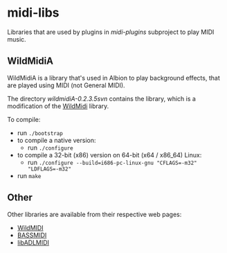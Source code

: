 # midi-libs

Libraries that are used by plugins in *midi-plugins* subproject to play MIDI music.

## WildMidiA

WildMidiA is a library that's used in Albion to play background effects, that are played using MIDI (not General MIDI).

The directory *wildmidiA-0.2.3.5svn* contains the library, which is a modification of the [WildMidi](https://sourceforge.net/projects/wildmidi/ "WildMidi Midi Library and Player") library.

To compile:

* run `./bootstrap`
* to compile a native version:
  * run `./configure`
* to compile a 32-bit (x86) version on 64-bit (x64 / x86_64) Linux:
  * run `./configure --build=i686-pc-linux-gnu "CFLAGS=-m32" "LDFLAGS=-m32"`
* run `make`

## Other

Other libraries are available from their respective web pages:

* [WildMIDI](https://github.com/Mindwerks/wildmidi "WildMIDI: A Software Synthesizer")
* [BASSMIDI](https://www.un4seen.com/bass.html "BASS audio library")
* [libADLMIDI](https://github.com/Wohlstand/libADLMIDI/ "A Software MIDI Synthesizer library with OPL3 (YMF262) emulator")
